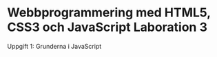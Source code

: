 Webbprogrammering med HTML5, CSS3 och JavaScript Laboration 3
=============================================================

Uppgift 1: Grunderna i JavaScript

